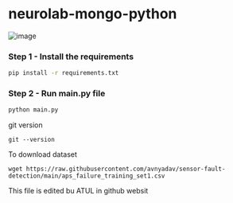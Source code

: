 # neurolab-mongo-python

![image](https://user-images.githubusercontent.com/57321948/196933065-4b16c235-f3b9-4391-9cfe-4affcec87c35.png)

### Step 1 - Install the requirements

```bash
pip install -r requirements.txt
```

### Step 2 - Run main.py file

```bash
python main.py
```




git version
``` 
git --version
```

To download dataset
```
wget https://raw.githubusercontent.com/avnyadav/sensor-fault-detection/main/aps_failure_training_set1.csv 
```

This file is edited bu ATUL in github websit

